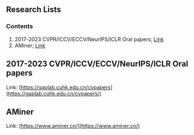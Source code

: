## Research Lists

### Contents
1. 2017-2023 CVPR/ICCV/ECCV/NeurIPS/ICLR Oral papers; [Link](#2017-2023-CVPR/ICCV/ECCV/NeurIPS/ICLR-Oral-papers)
2. AMiner; [Link](#AMiner)

## 2017-2023 CVPR/ICCV/ECCV/NeurIPS/ICLR Oral papers

Link: [https://gaplab.cuhk.edu.cn/cvpapers](https://gaplab.cuhk.edu.cn/cvpapers/)

## AMiner

Link: [https://www.aminer.cn/](https://www.aminer.cn/)